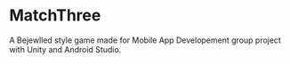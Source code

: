 # MatchThree
A Bejewlled style game made for Mobile App Developement group project with Unity and Android Studio. 
